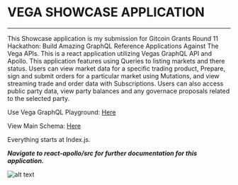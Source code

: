 # VEGA SHOWCASE APPLICATION
-------------------------
This Showcase application is my submission for Gitcoin Grants Round 11 Hackathon: Build Amazing GraphQL Reference Applications Against The Vega APIs.
This is a react application utilizing Vegas GraphQL API and Apollo. This application features using Queries to listing markets and there status. Users can view market data for a specific trading product, Prepare, sign and submit orders for a particular market using Mutations, and view streaming trade and order data with Subscriptions. Users can also access public party data, view party balances and any governace proposals related to the selected party.

Use Vega GraphQL Playground: [Here](https://lb.testnet.vega.xyz/playground)

View Main Schema: [Here](https://docs.fairground.vega.xyz/api/graphql/)

Everything starts at Index.js.

***Navigate to react-apollo/src for further documentation for this application.***

![alt text](https://github.com/DTIV/VegaShowcase/img/7570fba545d82e798d825fbc7585ac6184048bf5/main/img1.png)

